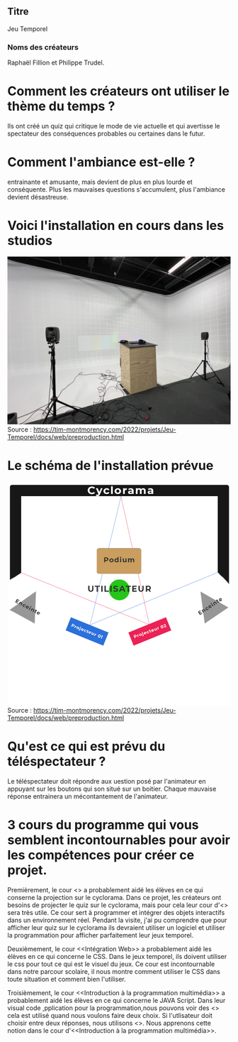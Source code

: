## Titre
Jeu Temporel

### Noms des créateurs
Raphaël Fillion et Philippe Trudel.

# Comment les créateurs ont utiliser le thème du temps ?
Ils ont créé un quiz qui critique le mode de vie actuelle et qui avertisse le spectateur des conséquences probables ou certaines dans le futur. 

# Comment l'ambiance est-elle ?
entrainante et amusante, mais devient de plus en plus lourde et conséquente. Plus les mauvaises questions s'accumulent, plus l'ambiance devient désastreuse.

# Voici l'installation en cours dans les studios
![podium](media/podium-wide.jpeg)
Source : https://tim-montmorency.com/2022/projets/Jeu-Temporel/docs/web/preproduction.html

# Le schéma de l'installation prévue
![plan_technique](media/plan_technique_new.png)
Source : https://tim-montmorency.com/2022/projets/Jeu-Temporel/docs/web/preproduction.html

# Qu'est ce qui est prévu du téléspectateur ?
Le téléspectateur doit répondre aux uestion posé par l'animateur en appuyant sur les boutons qui son situé sur un boitier. Chaque mauvaise réponse entrainera un mécontantement de l'animateur. 

# 3 cours du programme qui vous semblent incontournables pour avoir les compétences pour créer ce projet.
Premièrement, le cour <<Espace Interactif>> a probablement aidé les élèves en ce qui conserne la projection sur le cyclorama. Dans ce projet, les créateurs ont besoins de projecter le quiz sur le cyclorama, mais pour cela leur cour d'<<Espace Interactif>> sera très utile. Ce cour sert à programmer et intégrer des objets interactifs dans un environnement réel. Pendant la visite, j'ai pu comprendre que pour afficher leur quiz sur le cyclorama ils devraient utiliser un logiciel et utiliser la programmation pour afficher parfaitement leur jeux temporel.

  Deuxièmement, le cour <<Intégration Web>> a probablement aidé les élèves en ce qui concerne le CSS. Dans le jeux temporel, ils doivent utiliser le css pour tout ce qui est le visuel du jeux. Ce cour est incontournable dans notre parcour scolaire, il nous montre comment utiliser le CSS dans toute situation et comment bien l'utiliser.

  Troisièmement, le cour <<Introduction à la programmation multimédia>> a probablement aidé les élèves en ce qui concerne le JAVA Script. Dans leur visual code ,pplication pour la programmation,nous pouvons voir des <<if>> cela est utilisé quand nous voulons faire deux choix. Si l'utlisateur doit choisir entre deux réponses, nous utilisons <<if>>. Nous apprenons cette notion dans le cour d'<<Introduction à la programmation multimédia>>.
